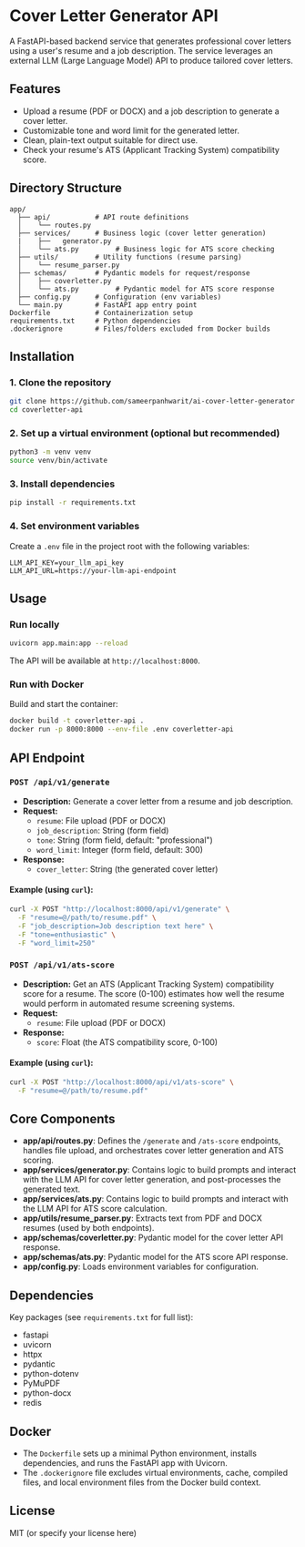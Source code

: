 # Cover Letter Generator API

A FastAPI-based backend service that generates professional cover letters using a user's resume and a job description. The service leverages an external LLM (Large Language Model) API to produce tailored cover letters.

## Features
- Upload a resume (PDF or DOCX) and a job description to generate a cover letter.
- Customizable tone and word limit for the generated letter.
- Clean, plain-text output suitable for direct use.
- Check your resume's ATS (Applicant Tracking System) compatibility score.

## Directory Structure
```
app/
  ├── api/           # API route definitions
  │    └── routes.py
  ├── services/      # Business logic (cover letter generation)     
  |    ├──   generator.py
  │    └── ats.py         # Business logic for ATS score checking
  ├── utils/         # Utility functions (resume parsing)
  │    └── resume_parser.py
  ├── schemas/       # Pydantic models for request/response
  │    ├── coverletter.py
  │    └── ats.py         # Pydantic model for ATS score response
  ├── config.py      # Configuration (env variables)
  └── main.py        # FastAPI app entry point
Dockerfile           # Containerization setup
requirements.txt     # Python dependencies
.dockerignore        # Files/folders excluded from Docker builds
```

## Installation
### 1. Clone the repository
```bash
git clone https://github.com/sameerpanhwarit/ai-cover-letter-generator
cd coverletter-api
```

### 2. Set up a virtual environment (optional but recommended)
```bash
python3 -m venv venv
source venv/bin/activate
```

### 3. Install dependencies
```bash
pip install -r requirements.txt
```

### 4. Set environment variables
Create a `.env` file in the project root with the following variables:
```
LLM_API_KEY=your_llm_api_key
LLM_API_URL=https://your-llm-api-endpoint
```

## Usage
### Run locally
```bash
uvicorn app.main:app --reload
```
The API will be available at `http://localhost:8000`.

### Run with Docker
Build and start the container:
```bash
docker build -t coverletter-api .
docker run -p 8000:8000 --env-file .env coverletter-api
```

## API Endpoint
### `POST /api/v1/generate`
- **Description:** Generate a cover letter from a resume and job description.
- **Request:**
  - `resume`: File upload (PDF or DOCX)
  - `job_description`: String (form field)
  - `tone`: String (form field, default: "professional")
  - `word_limit`: Integer (form field, default: 300)
- **Response:**
  - `cover_letter`: String (the generated cover letter)

#### Example (using `curl`):
```bash
curl -X POST "http://localhost:8000/api/v1/generate" \
  -F "resume=@/path/to/resume.pdf" \
  -F "job_description=Job description text here" \
  -F "tone=enthusiastic" \
  -F "word_limit=250"
```

### `POST /api/v1/ats-score`
- **Description:** Get an ATS (Applicant Tracking System) compatibility score for a resume. The score (0-100) estimates how well the resume would perform in automated resume screening systems.
- **Request:**
  - `resume`: File upload (PDF or DOCX)
- **Response:**
  - `score`: Float (the ATS compatibility score, 0-100)

#### Example (using `curl`):
```bash
curl -X POST "http://localhost:8000/api/v1/ats-score" \
  -F "resume=@/path/to/resume.pdf"
```

## Core Components
- **app/api/routes.py**: Defines the `/generate` and `/ats-score` endpoints, handles file upload, and orchestrates cover letter generation and ATS scoring.
- **app/services/generator.py**: Contains logic to build prompts and interact with the LLM API for cover letter generation, and post-processes the generated text.
- **app/services/ats.py**: Contains logic to build prompts and interact with the LLM API for ATS score calculation.
- **app/utils/resume_parser.py**: Extracts text from PDF and DOCX resumes (used by both endpoints).
- **app/schemas/coverletter.py**: Pydantic model for the cover letter API response.
- **app/schemas/ats.py**: Pydantic model for the ATS score API response.
- **app/config.py**: Loads environment variables for configuration.

## Dependencies
Key packages (see `requirements.txt` for full list):
- fastapi
- uvicorn
- httpx
- pydantic
- python-dotenv
- PyMuPDF
- python-docx
- redis

## Docker
- The `Dockerfile` sets up a minimal Python environment, installs dependencies, and runs the FastAPI app with Uvicorn.
- The `.dockerignore` file excludes virtual environments, cache, compiled files, and local environment files from the Docker build context.

## License
MIT (or specify your license here) 